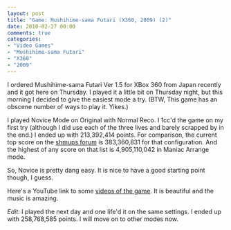```yaml
---
layout: post
title: "Game: Mushihime-sama Futari (X360, 2009) (2)"
date: 2010-02-27 00:00
comments: true
categories:
- "Video Games"
- "Mushihime-sama Futari"
- "X360"
- "2009"
---
```


I ordered Mushihime-sama Futari Ver 1.5 for XBox 360 from Japan
recently and it got here on Thursday. I played it a little bit on
Thursday night, but this morning I decided to give the easiest
mode a try. (BTW, This game has an obscene number of ways to play
it. Yikes.)

I played Novice Mode on Original with Normal Reco. I 1cc'd the
game on my first try (although I did use each of the three lives
and barely scrapped by in the end.) I ended up with 213,392,414
points. For comparison, the current top score on the [shmups forum](http://shmups.system11.org/viewtopic.php?f=2&t=23025)
is 383,360,831 for that configuration. And the highest of any
score on that list is 4,905,110,042 in Maniac Arrange mode.

So, Novice is pretty dang easy. It is nice to have a good starting
point though, I guess.

Here's a YouTube link to some [videos of the game](http://www.youtube.com/results?search_query=mushihimesama+futari&search_type=&aq=0&oq=mushih). It is beautiful
and the music is amazing.

*Edit:* I played the next day and one life'd it on the same
settings. I ended up with 258,768,585 points. I will move on to
other modes now.
